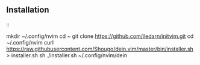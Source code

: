 Installation
------------

::

 mkdir ~/.config/nvim
 cd ~
 git clone https://github.com/iledarn/initvim.git
 cd ~/.config/nvim
 curl https://raw.githubusercontent.com/Shougo/dein.vim/master/bin/installer.sh > installer.sh
 sh ./installer.sh ~/.config/nvim/dein
